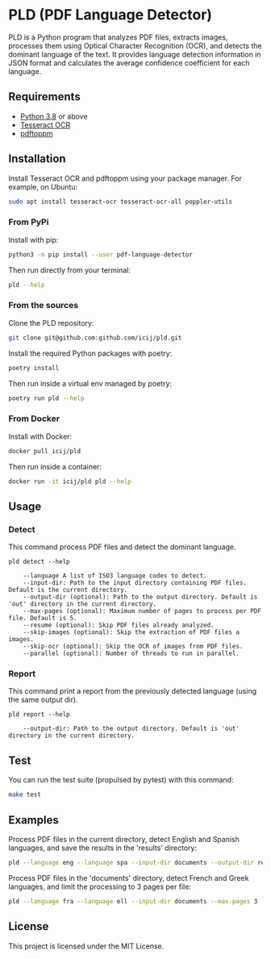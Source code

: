 # PLD (PDF Language Detector)

PLD is a Python program that analyzes PDF files, extracts images, processes them using Optical Character Recognition (OCR), and detects the dominant language of the text. It provides language detection information in JSON format and calculates the average confidence coefficient for each language.

## Requirements

- [Python 3.8](https://www.python.org/downloads/) or above
- [Tesseract OCR](https://github.com/tesseract-ocr/tesseract)
- [pdftoppm](https://poppler.freedesktop.org/)

## Installation

Install Tesseract OCR and pdftoppm using your package manager. For example, on Ubuntu:

```bash
sudo apt install tesseract-ocr tesseract-ocr-all poppler-utils
```

### From PyPi

Install with pip:

```bash
python3 -m pip install --user pdf-language-detector
```

Then run directly from your terminal:

```bash
pld --help
````

### From the sources

Clone the PLD repository:

```bash
git clone git@github.com:github.com/icij/pld.git
```

Install the required Python packages with poetry:

```bash
poetry install
````

Then run inside a virtual env managed by poetry:

```bash
poetry run pld --help
````

### From Docker

Install with Docker:

```bash
docker pull icij/pld
```

Then run inside a container:

```bash
docker run -it icij/pld pld --help
```

## Usage

### Detect

This command process PDF files and detect the dominant language.

```
pld detect --help

    --language A list of ISO3 language codes to detect.
    --input-dir: Path to the input directory containing PDF files. Default is the current directory.
    --output-dir (optional): Path to the output directory. Default is 'out' directory in the current directory.
    --max-pages (optional): Maximum number of pages to process per PDF file. Default is 5.
    --resume (optional): Skip PDF files already analyzed.
    --skip-images (optional): Skip the extraction of PDF files a images.
    --skip-ocr (optional): Skip the OCR of images from PDF files.
    --parallel (optional): Number of threads to run in parallel.
```

### Report

This command print a report from the previously detected language (using the same output dir).

```
pld report --help

    --output-dir: Path to the output directory. Default is 'out' directory in the current directory.
```

## Test

You can run the test suite (propulsed by pytest) with this command:

```bash
make test
```

## Examples

Process PDF files in the current directory, detect English and Spanish languages, and save the results in the 'results' directory:

```bash
pld --language eng --language spa --input-dir documents --output-dir results
```

Process PDF files in the 'documents' directory, detect French and Greek languages, and limit the processing to 3 pages per file:

```bash
pld --language fra --language ell --input-dir documents --max-pages 3
```

## License

This project is licensed under the MIT License.
